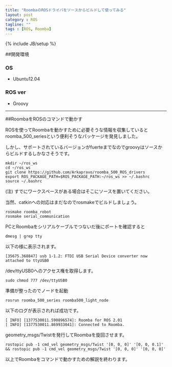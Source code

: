 ```yaml
---
title: "RoombaのROSドライバをソースからビルドして使ってみる"
layout: post
category : ROS
tagline: ""
tags : [ROS, Roomba]
---
```


{% include JB/setup %}

##開発環境

### OS

 * Ubuntu12.04

### ROS ver

 * Groovy

**********

##RoombaをROSのコマンドで動かす

ROSを使ってRoombaを動かすために必要そうな情報を収集しているとroomba_500_seriesという便利そうなパッケージを発見しました。

しかし、サポートされているバージョンがfuerteまでなのでgroovyはソースからビルドするしかなさそうです。

    mkdir ~/ros_ws
    cd ~/ros_ws
    git clone https://github.com/Arkapravo/roomba_500_ROS_drivers
    export ROS_PACKAGE_PATH=$ROS_PACKAGE_PATH:~/ros_ws >> ~/.bashrc
    source ~/.bashrc

(注) すでにワークスペースがある場合はそこにソースを置いてください。

当然、catkinへの対応はまだなのでrosmakeでビルドしましょう。

    rosmake roomba_robot 
    rosmake serial_communication 

PCとRoombaをシリアルケーブルでつないだ後にポートを確認すると

    dmesg | grep tty

以下の様に表示されます。

    [35675.368847] usb 1-1.2: FTDI USB Serial Device converter now attached to ttyUSB0

/dev/ttyUSB0へのアクセス権を取得します。

    sudo chmod 777 /dev/ttyUSB0

準備が整ったのでノードを起動

    rosrun roomba_500_series roomba500_light_node

以下のログが表示されれば成功です。

    [ INFO] [1377530011.590896574]: Roomba for ROS 2.01
    [ INFO] [1377530011.869933041]: Connected to Roomba.

geometry_msgs/Twistを発行してRoombaを旋回させます。

    rostopic pub -1 cmd_vel geometry_msgs/Twist '[0, 0, 0]' '[0, 0, 0.1]' && rostopic pub -1 cmd_vel geometry_msgs/Twist '[0, 0, 0]' '[0, 0, 0]'

以上でRoombaをコマンドで動かすための解説を終わります。

